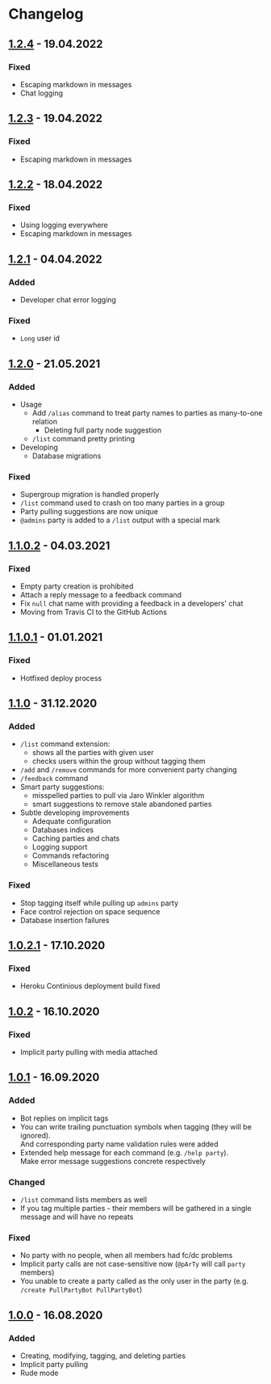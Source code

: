 # Changelog

## [1.2.4] - 19.04.2022

### Fixed

- Escaping markdown in messages
- Chat logging

## [1.2.3] - 19.04.2022

### Fixed

- Escaping markdown in messages

## [1.2.2] - 18.04.2022

### Fixed

- Using logging everywhere
- Escaping markdown in messages

## [1.2.1] - 04.04.2022

### Added

- Developer chat error logging

### Fixed

- `Long` user id

## [1.2.0] - 21.05.2021

### Added

- Usage
  - Add `/alias` command to treat party names to parties as many-to-one relation
    - Deleting full party node suggestion
  - `/list` command pretty printing
- Developing
  - Database migrations

### Fixed

- Supergroup migration is handled properly
- `/list` command used to crash on too many parties in a group
- Party pulling suggestions are now unique
- `@admins` party is added to a `/list` output with a special mark

## [1.1.0.2] - 04.03.2021

### Fixed

-   Empty party creation is prohibited
-   Attach a reply message to a feedback command
-   Fix `null` chat name with providing a feedback in a developers' chat
-   Moving from Travis CI to the GitHub Actions

## [1.1.0.1] - 01.01.2021

### Fixed

-   Hotfixed deploy process

## [1.1.0] - 31.12.2020

### Added

-   `/list` command extension:
    -   shows all the parties with given user
    -   checks users within the group without tagging them
-   `/add` and `/remove` commands for more convenient party changing
-   `/feedback` command
-   Smart party suggestions:
    -   misspelled parties to pull via Jaro Winkler algorithm
    -   smart suggestions to remove stale abandoned parties
-   Subtle developing improvements
    -   Adequate configuration
    -   Databases indices
    -   Caching parties and chats
    -   Logging support
    -   Commands refactoring
    -   Miscellaneous tests

### Fixed

-   Stop tagging itself while pulling up `admins` party
-   Face control rejection on space sequence
-   Database insertion failures

## [1.0.2.1] - 17.10.2020

### Fixed

-   Heroku Continious deployment build fixed

## [1.0.2] - 16.10.2020

### Fixed

-   Implicit party pulling with media attached

## [1.0.1] - 16.09.2020

### Added

-   Bot replies on implicit tags
-   You can write trailing punctuation symbols when tagging (they will be ignored). \
    And corresponding party name validation rules were added
-   Extended help message for each command (e.g. `/help party`). \
    Make error message suggestions concrete respectively

### Changed

-   `/list` command lists members as well
-   If you tag multiple parties - their members will be gathered in a single message and will have no repeats

### Fixed

-   No party with no people, when all members had fc/dc problems
-   Implicit party calls are not case-sensitive now (`@pArTy` will call `party` members)
-   You unable to create a party called as the only user in the party (e.g. `/create PullPartyBot PullPartyBot`)

## [1.0.0] - 16.08.2020

### Added

-   Creating, modifying, tagging, and deleting parties
-   Implicit party pulling
-   Rude mode

[1.2.4]: https://github.com/pool-party/pull-party-bot/compare/v1.2.3...v1.2.4
[1.2.3]: https://github.com/pool-party/pull-party-bot/compare/v1.2.2...v1.2.3
[1.2.2]: https://github.com/pool-party/pull-party-bot/compare/v1.2.1...v1.2.2
[1.2.1]: https://github.com/pool-party/pull-party-bot/compare/v1.2.0...v1.2.1
[1.2.0]: https://github.com/pool-party/pull-party-bot/compare/v1.1.0.2...v1.2.0
[1.1.0.2]: https://github.com/pool-party/pull-party-bot/compare/v1.1.0.1...v1.1.0.2
[1.1.0.1]: https://github.com/pool-party/pull-party-bot/compare/v1.1.0...v1.1.0.1
[1.1.0]: https://github.com/pool-party/pull-party-bot/compare/v1.0.2.1...v1.1.0
[1.0.2.1]: https://github.com/pool-party/pull-party-bot/compare/v1.0.2...v1.0.2.1
[1.0.2]: https://github.com/pool-party/pull-party-bot/compare/v1.0.1...v1.0.2
[1.0.1]: https://github.com/pool-party/pull-party-bot/compare/v1.0.0...v1.0.1
[1.0.0]: https://github.com/pool-party/pull-party-bot/releases/tag/v1.0.0

